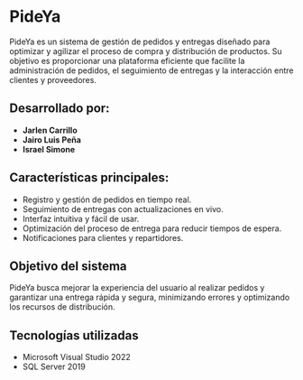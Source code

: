 # PideYa

PideYa es un sistema de gestión de pedidos y entregas diseñado para optimizar y agilizar el proceso de compra y distribución de productos. Su objetivo es proporcionar una plataforma eficiente que facilite la administración de pedidos, el seguimiento de entregas y la interacción entre clientes y proveedores.

## Desarrollado por:
- **Jarlen Carrillo**
- **Jairo Luis Peña**
- **Israel Simone**

## Características principales:
- Registro y gestión de pedidos en tiempo real.
- Seguimiento de entregas con actualizaciones en vivo.
- Interfaz intuitiva y fácil de usar.
- Optimización del proceso de entrega para reducir tiempos de espera.
- Notificaciones para clientes y repartidores.

## Objetivo del sistema
PideYa busca mejorar la experiencia del usuario al realizar pedidos y garantizar una entrega rápida y segura, minimizando errores y optimizando los recursos de distribución.

## Tecnologías utilizadas
- Microsoft Visual Studio 2022
- SQL Server 2019

